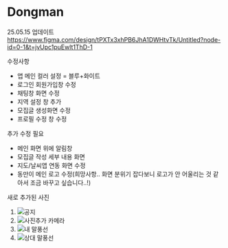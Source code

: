 # Dongman
25.05.15 업데이트 
https://www.figma.com/design/tPXTx3xhPB6JhA1DWHtvTk/Untitled?node-id=0-1&t=jvUpc1puEwlt1ThD-1

수정사항
- 앱 메인 컬러 설정 = 블루+화이트
- 로그인 회원가입창 수정
- 채팅창 화면 수정
- 지역 설정 창 추가
- 모집글 생성화면 수정
- 프로필 수정 창 수정

추가 수정 필요
- 메인 화면 위에 알림창
- 모집글 작성 세부 내용 화면
- 지도/날씨앱 연동 화면 수정
- 동만이 메인 로고 수정(희망사항.. 화면 분위기 잡다보니 로고가 안 어울리는 것 같아서 조금 바꾸고 싶습니다..!)

새로 추가된 사진
1. ![공지 ](https://github.com/user-attachments/assets/b2b300ad-4d58-49ca-9d6a-d61d7557dde8)
2. ![사진추가 카메라](https://github.com/user-attachments/assets/ed9d93af-12db-490f-b66b-e9e28d5e755e)
3. ![내 말풍선](https://github.com/user-attachments/assets/be95d9e1-2fc7-4a63-ab54-0a9cc43bae63)
4. ![상대 말풍선](https://github.com/user-attachments/assets/fc55dd7f-c696-4a5a-8b93-c7ffa04d2b5b)
